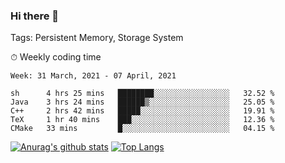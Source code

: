 ### Hi there 👋

Tags: Persistent Memory, Storage System

<!--

[![Anurag's github stats](https://github-readme-stats.vercel.app/api?username=wwyf)](https://github.com/anuraghazra/github-readme-stats)

[![Anurag's github stats](https://github-readme-stats.vercel.app/api?username=wwyf&count_private=true)](https://github.com/anuraghazra/github-readme-stats)


[![Top Langs](https://github-readme-stats.vercel.app/api/top-langs/?username=wwyf&count_private=true&&hide=jupyter%20notebook,html)](https://github.com/anuraghazra/github-readme-stats)



-->


⏱ Weekly coding time

<!--START_SECTION:waka-->
```text
Week: 31 March, 2021 - 07 April, 2021

sh      4 hrs 25 mins   ████████░░░░░░░░░░░░░░░░░   32.52 % 
Java    3 hrs 24 mins   ██████▒░░░░░░░░░░░░░░░░░░   25.05 % 
C++     2 hrs 42 mins   █████░░░░░░░░░░░░░░░░░░░░   19.91 % 
TeX     1 hr 40 mins    ███░░░░░░░░░░░░░░░░░░░░░░   12.36 % 
CMake   33 mins         █░░░░░░░░░░░░░░░░░░░░░░░░   04.15 % 
```
<!--END_SECTION:waka-->



[![Anurag's github stats](https://github-readme-stats.vercel.app/api?username=wwyf&count_private=true&show_icons=true&hide_border=true)](https://github.com/anuraghazra/github-readme-stats) [![Top Langs](https://github-readme-stats.vercel.app/api/top-langs/?username=wwyf&count_private=true&hide=jupyter%20notebook,html,OpenEdge%20ABL&langs_count=10&layout=compact&hide_border=true)](https://github.com/anuraghazra/github-readme-stats)

<!--

[![willianrod's wakatime stats](https://github-readme-stats.vercel.app/api/wakatime?username=wwyf)](https://github.com/anuraghazra/github-readme-stats)


-->

